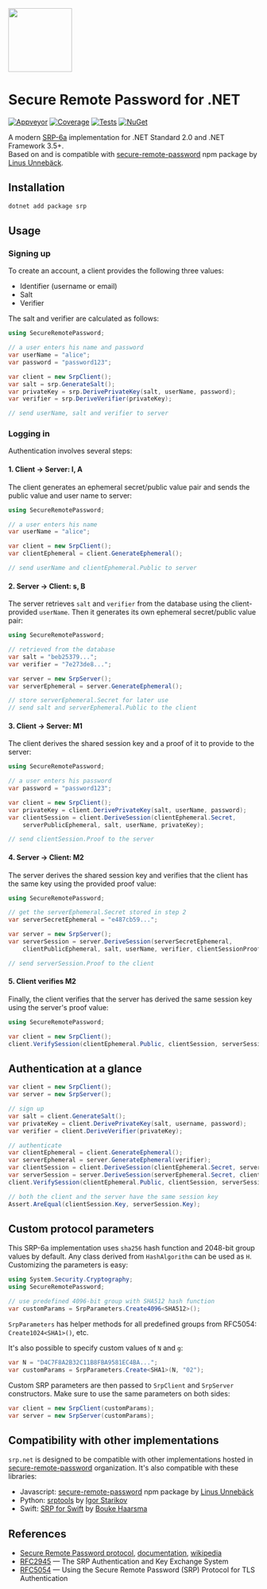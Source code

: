 ﻿<img src="https://raw.githubusercontent.com/secure-remote-password/srp.net/master/images/srp.net.png" width="128" height="128" />

# Secure Remote Password for .NET

[![Appveyor](https://img.shields.io/appveyor/ci/yallie/srp-net.svg)](https://ci.appveyor.com/project/yallie/srp-net)
[![Coverage](https://img.shields.io/codecov/c/github/secure-remote-password/srp.net.svg)](https://codecov.io/gh/secure-remote-password/srp.net)
[![Tests](https://img.shields.io/appveyor/tests/yallie/srp-net.svg)](https://ci.appveyor.com/project/yallie/srp-net/build/tests)
[![NuGet](https://img.shields.io/nuget/v/srp.svg)](https://www.nuget.org/packages/srp)

A modern [SRP-6a](http://srp.stanford.edu) implementation for .NET Standard 2.0 and .NET Framework 3.5+.  
Based on and is compatible with [secure-remote-password](https://npmjs.com/package/secure-remote-password) npm package by [Linus Unnebäck](https://github.com/LinusU/secure-remote-password).

## Installation

```sh
dotnet add package srp
```

## Usage

### Signing up

To create an account, a client provides the following three values:

* Identifier (username or email)
* Salt
* Verifier

The salt and verifier are calculated as follows:

```c#
using SecureRemotePassword;

// a user enters his name and password
var userName = "alice";
var password = "password123";

var client = new SrpClient();
var salt = srp.GenerateSalt();
var privateKey = srp.DerivePrivateKey(salt, userName, password);
var verifier = srp.DeriveVerifier(privateKey);

// send userName, salt and verifier to server
```

### Logging in

Authentication involves several steps:

#### 1. Client → Server: I, A

The client generates an ephemeral secret/public value pair and sends the 
public value and user name to server:

```c#
using SecureRemotePassword;

// a user enters his name
var userName = "alice";

var client = new SrpClient();
var clientEphemeral = client.GenerateEphemeral();

// send userName and clientEphemeral.Public to server
```

#### 2. Server → Client: s, B

The server retrieves `salt` and `verifier` from the database using the 
client-provided `userName`. Then it generates its own ephemeral secret/public
value pair:

```c#
using SecureRemotePassword;

// retrieved from the database
var salt = "beb25379...";
var verifier = "7e273de8...";

var server = new SrpServer();
var serverEphemeral = server.GenerateEphemeral();

// store serverEphemeral.Secret for later use
// send salt and serverEphemeral.Public to the client
```

#### 3. Client → Server: M1

The client derives the shared session key and a proof of it to provide to the server:

```c#
using SecureRemotePassword;

// a user enters his password
var password = "password123";

var client = new SrpClient();
var privateKey = client.DerivePrivateKey(salt, userName, password);
var clientSession = client.DeriveSession(clientEphemeral.Secret,
    serverPublicEphemeral, salt, userName, privateKey);

// send clientSession.Proof to the server
```

#### 4. Server → Client: M2

The server derives the shared session key and verifies that the client has the
same key using the provided proof value:

```c#
using SecureRemotePassword;

// get the serverEphemeral.Secret stored in step 2
var serverSecretEphemeral = "e487cb59...";

var server = new SrpServer();
var serverSession = server.DeriveSession(serverSecretEphemeral,
    clientPublicEphemeral, salt, userName, verifier, clientSessionProof);

// send serverSession.Proof to the client
```

#### 5. Client verifies M2

Finally, the client verifies that the server has derived the same session key
using the server's proof value:

```c#
using SecureRemotePassword;

var client = new SrpClient();
client.VerifySession(clientEphemeral.Public, clientSession, serverSessionProof);
```

## Authentication at a glance


```c#
var client = new SrpClient();
var server = new SrpServer();

// sign up
var salt = client.GenerateSalt();
var privateKey = client.DerivePrivateKey(salt, username, password);
var verifier = client.DeriveVerifier(privateKey);

// authenticate
var clientEphemeral = client.GenerateEphemeral();
var serverEphemeral = server.GenerateEphemeral(verifier);
var clientSession = client.DeriveSession(clientEphemeral.Secret, serverEphemeral.Public, salt, username, privateKey);
var serverSession = server.DeriveSession(serverEphemeral.Secret, clientEphemeral.Public, salt, username, verifier, clientSession.Proof);
client.VerifySession(clientEphemeral.Public, clientSession, serverSession.Proof);

// both the client and the server have the same session key
Assert.AreEqual(clientSession.Key, serverSession.Key);
```

## Custom protocol parameters

This SRP-6a implementation uses `sha256` hash function and 2048-bit group values
by default. Any class derived from `HashAlgorithm` can be used as `H`. 
Customizing the parameters is easy:

```c#
using System.Security.Cryptography;
using SecureRemotePassword;

// use predefined 4096-bit group with SHA512 hash function
var customParams = SrpParameters.Create4096<SHA512>();
```

`SrpParameters` has helper methods for all predefined groups from RFC5054:
`Create1024<SHA1>()`, etc.

It's also possible to specify custom values of `N` and `g`:

```c#
var N = "D4C7F8A2B32C11B8FBA9581EC4BA...";
var customParams = SrpParameters.Create<SHA1>(N, "02");
```

Custom SRP parameters are then passed to `SrpClient` and `SrpServer` constructors.
Make sure to use the same parameters on both sides:

```c#
var client = new SrpClient(customParams);
var server = new SrpServer(customParams);
```

## Compatibility with other implementations

`srp.net` is designed to be compatible with other implementations hosted
in [secure-remote-password](https://github.com/secure-remote-password/) organization.
It's also compatible with these libraries:

* Javascript: [secure-remote-password](https://npmjs.com/package/secure-remote-password) npm package by [Linus Unnebäck](https://github.com/LinusU/secure-remote-password)
* Python: [srptools](https://pypi.org/project/srptools/) by [Igor Starikov](https://github.com/idlesign/srptools)
* Swift: [SRP for Swift](http://boukehaarsma.nl/SRP/master/) by [Bouke Haarsma](https://github.com/Bouke/SRP)

## References

* [Secure Remote Password protocol](http://srp.stanford.edu/), [documentation](http://srp.stanford.edu/doc.html), [wikipedia](http://en.wikipedia.org/wiki/Secure_remote_password_protocol)
* [RFC2945](http://www.ietf.org/rfc/rfc2945.txt) — The SRP Authentication and Key Exchange System
* [RFC5054](http://www.ietf.org/rfc/rfc5054.txt) — Using the Secure Remote Password (SRP) Protocol for TLS Authentication
